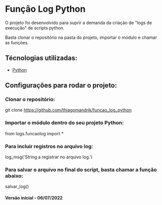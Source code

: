 # Função Log Python
O projeto foi desenvolvido para suprir a demanda da criação de "logs de execução" de scripts python.

Basta clonar o repositório na pasta do projeto, importar o módulo e chamar as funções.

## Técnologias utilizadas:
* [Python](https://www.python.org/)

## Configurações para rodar o projeto:

### Clonar o repositório:
git clone https://github.com/thiagomandrik/funcao_log_python

### Importar o módulo dentro do seu projeto Python:
from logs.funcaolog import *

### Para incluir registros no arquivo log:
log_msg('String a registrar no arquivo log.')
### Para salvar o arquivo no final do script, basta chamar a função abaixo:
salvar_log()

#### Versão inicial - 06/07/2022
